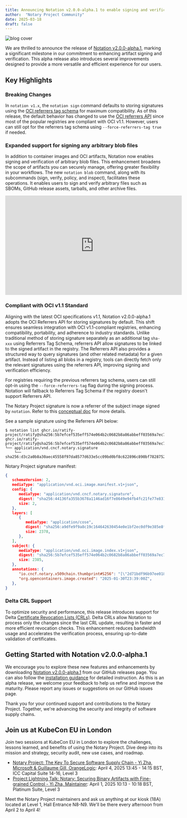 ```yaml
---
title: Announcing Notation v2.0.0-alpha.1 to enable signing and verification of any arbitrary blob files!
author:  "Notary Project Community"
date: 2025-03-18
draft: false
---
```


![blog cover](/v2.0-alpha.svg)

We are thrilled to announce the release of [Notation v2.0.0-alpha.1](https://github.com/notaryproject/notation/releases/tag/v2.0.0-alpha.1), marking a significant milestone in our commitment to enhancing artifact signing and verification. This alpha release also introduces several improvements designed to provide a more versatile and efficient experience for our users.

## Key Highlights

### Breaking Changes

In `notation v1.x`, the `notation sign` command defaults to storing signatures using the [OCI referrers tag schema](https://github.com/opencontainers/distribution-spec/blob/v1.1.1/spec.md#referrers-tag-schema) for maximum compatibility. As of this release, the default behavior has changed to use the [OCI referrers API](https://github.com/opencontainers/distribution-spec/blob/v1.1.1/spec.md#listing-referrers) since most of the popular registries are compliant with OCI v1.1. However, users can still opt for the referrers tag schema using `--force-referrers-tag true` if needed.

### Expanded support for signing any arbitrary blob files

In addition to container images and OCI artifacts, Notation now enables signing and verification of arbitrary blob files. This enhancement broadens the scope of artifacts you can securely manage, offering greater flexibility in your workflows. The new `notation blob` command, along with its subcommands (sign, verify, policy, and inspect), facilitates these operations. It enables users to sign and verify arbitrary files such as SBOMs, GitHub release assets, tarballs, and other archive files.

<iframe width="560" height="315" src="https://www.youtube.com/embed/u3m5w8ED2aY?si=WUkGKuciCDG_VwvD" title="YouTube video player" frameborder="0" allow="accelerometer; autoplay; clipboard-write; encrypted-media; gyroscope; picture-in-picture; web-share" referrerpolicy="strict-origin-when-cross-origin" allowfullscreen></iframe>

### Compliant with OCI v1.1 Standard

Aligning with the latest OCI specifications v1.1, Notation v2.0.0-alpha.1 adopts the OCI Referrers API for storing signatures by default. This shift ensures seamless integration with OCI v1.1-compliant registries, enhancing compatibility, portability, and adherence to industry standards. Unlike traditional method of storing signature separately as an additional tag `sha-xxx` using Referrers Tag Schema, referrers API allow signatures to be linked to the signed artifact in the registry. The Referrers API also provides a structured way to query signatures (and other related metadata) for a given artifact. Instead of listing all blobs in a registry, tools can directly fetch only the relevant signatures using the referrers API, improving signing and verification efficiency.

For registries requiring the previous referrers tag schema, users can still opt-in using the `--force-referrers-tag` flag during the signing process. Notation will fallback to Referrers Tag Schema if the registry doesn't support Referrers API.

The Notary Project signature is now a referrer of the subject image signed by `notation`. Refer to this [conceptual doc](https://oras.land/docs/concepts/reftypes#listing-referrers) for more details.

See a sample signature using the Referrers API below:

```
$ notation list ghcr.io/ratify-project/ratify@sha256:5b7efcef535eff574e064b2c0682b8a86abbeff03569a7ec78e9110fff1d8730
ghcr.io/ratify-project/ratify@sha256:5b7efcef535eff574e064b2c0682b8a86abbeff03569a7ec78e9110fff1d8730
└── application/vnd.cncf.notary.signature
    └── sha256:d3c2a0b8a30aec45558f97da8577d633e5cc09bd0bf8c622896c890bf7828752
```

Notary Project signature manifest:

```json
{
   schemaVersion: 2,
   mediaType: "application/vnd.oci.image.manifest.v1+json",
   config: {
      mediaType: "application/vnd.cncf.notary.signature",
      digest: "sha256:44136fa355b3678a1146ad16f7e8649e94fb4fc21fe77e8310c060f61caaff8a",
      size: 2,
   },
   layers: [
      {
         mediaType: "application/cose",
         digest: "sha256:a9dfe9f9a8c19c164642630454e0e1bf2ec0df9e385e8f4be2dda5ee322a2cb7",
         size: 2378,
      },
   ],
   subject: {
      mediaType: "application/vnd.oci.image.index.v1+json",
      digest: "sha256:5b7efcef535eff574e064b2c0682b8a86abbeff03569a7ec78e9110fff1d8730",
      size: 2385,
   },
   annotations: {
      "io.cncf.notary.x509chain.thumbprint#S256": "[\"2d71bdf96b97ee0189350a583164b7f278a9fcbb1908bc1de115e6f70d860014\"]",
      "org.opencontainers.image.created": "2025-01-30T23:39:00Z",
   },
}
```

### Delta CRL Support

To optimize security and performance, this release introduces support for Delta [Certificate Revocation Lists (CRLs)](https://en.wikipedia.org/wiki/Certificate_revocation_list). Delta CRLs allow Notation to process only the changes since the last CRL update, resulting in faster and more efficient revocation checks. This enhancement reduces bandwidth usage and accelerates the verification process, ensuring up-to-date validation of certificates.

## Getting Started with Notation v2.0.0-alpha.1

We encourage you to explore these new features and enhancements by downloading [Notation v2.0.0-alpha.1](https://github.com/notaryproject/notation/releases/tag/v2.0.0-alpha.1) from our GitHub releases page. You can also follow the [installation guidance](/docs/user-guides/installation/cli) for detailed instruction. As this is an alpha release, we welcome your feedback to help us refine and improve the maturity. Please report any issues or suggestions on our GitHub issues page.

Thank you for your continued support and contributions to the Notary Project. Together, we're advancing the security and integrity of software supply chains.

## Join us at KubeCon EU in London

Join two sessions at KubeCon EU in London to explore the challenges, lessons learned, and benefits of using the Notary Project. Dive deep into its mission and strategy, security audit, new use cases, and roadmap.

- [Notary Project: The Key To Secure Software Supply Chain - Yi Zha, Microsoft & Guillaume Gill, OrangeLogic](https://sched.co/1td1W): April 4, 2025 13:45 - 14:15 BST, ICC Capital Suite 14-16, Level 3 
- [Project Lightning Talk: Notary: Securing Binary Artifacts with Fine-grained Control - Yi Zha, Maintainer](https://sched.co/1tcut): April 1, 2025 10:13 - 10:18 BST, Platinum Suite, Level 3

Meet the Notary Project maintainers and ask us anything at our kiosk (18A) located at Level 1, Hall Entrance N8-N9. We'll be there every afternoon from April 2 to April 4!
